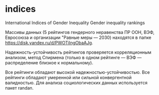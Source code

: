 # indices
International Indices of Gender Inequality
Gender inequality rankings

Массивы данных (5 рейтингов гендерного неравенства ПР ООН, ВЭФ, Евросоюза и организации "Равные меры — 2030) находятся в папке https://disk.yandex.ru/d/PWOTilngObaAJg.

Надежность-устойчивость рейтингов проверяется корреляционным анализом, метод Спирмена (только в одном рейтинге — ВЭФ — распределение близкое к нормальному).

Все рейтинги обладают высокой надежностью-устойчивостью.
Все рейтинги обладают умеренной или сильной конвергентной валидностью. 
Для анализа социологических данных используется пакет randan.

